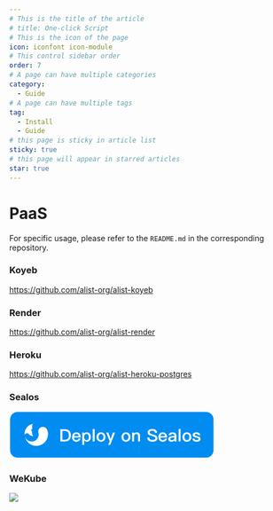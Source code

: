 ```yaml
---
# This is the title of the article
# title: One-click Script
# This is the icon of the page
icon: iconfont icon-module
# This control sidebar order
order: 7
# A page can have multiple categories
category:
  - Guide
# A page can have multiple tags
tag:
  - Install
  - Guide
# this page is sticky in article list
sticky: true
# this page will appear in starred articles
star: true
---
```


# PaaS

For specific usage, please refer to the `README.md` in the corresponding repository.

### **Koyeb**
https://github.com/alist-org/alist-koyeb

### **Render**
https://github.com/alist-org/alist-render

### **Heroku**
https://github.com/alist-org/alist-heroku-postgres

### **Sealos**
[![](https://raw.githubusercontent.com/labring-actions/templates/main/Deploy-on-Sealos.svg)](https://cloud.sealos.io/?openapp=system-template%3FtemplateName%3Dalist)

### **WeKube**
[![](https://wekube.com/images/deploy-on-wekube.svg)](https://wekube.com/zh-Hans/market/66e0cbc77cc994d6f07a3be5)